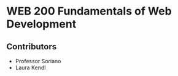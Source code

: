 <h1>WEB 200 Fundamentals of Web Development</h1>
<h2>Contributors</h2>
<p><ul>
    <li>Professor Soriano</li>
    <li>Laura Kendl</li>
    </ul>
    </p>